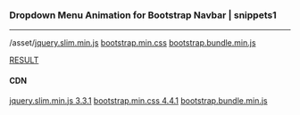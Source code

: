 ### Dropdown Menu Animation for Bootstrap Navbar | snippets1
---



/asset/[jquery.slim.min.js](https://cdnjs.cloudflare.com/ajax/libs/jquery/3.4.1/jquery.slim.min.js)
       [bootstrap.min.css](https://stackpath.bootstrapcdn.com/bootstrap/4.3.1/css/bootstrap.min.css)
       [bootstrap.bundle.min.js](https://stackpath.bootstrapcdn.com/bootstrap/4.3.1/js/bootstrap.bundle.min.js)
       
[RESULT](https://jsfiddle.net/StartBootstrap/o7ev9czn/)

#### CDN
[jquery.slim.min.js 3.3.1](https://code.jquery.com/jquery-3.3.1.slim.min.js)
[bootstrap.min.css 4.4.1](https://maxcdn.bootstrapcdn.com/bootstrap/4.4.1/css/bootstrap.min.css)
[bootstrap.bundle.min.js](https://cdnjs.cloudflare.com/ajax/libs/twitter-bootstrap/5.0.0-alpha1/js/bootstrap.bundle.min.js)


```
```

```
```

